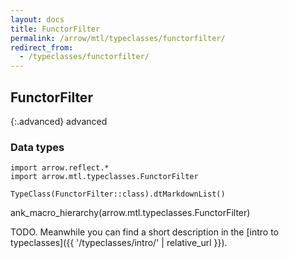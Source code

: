 ```yaml
---
layout: docs
title: FunctorFilter
permalink: /arrow/mtl/typeclasses/functorfilter/
redirect_from:
  - /typeclasses/functorfilter/
---
```


## FunctorFilter

{:.advanced}
advanced

### Data types

```kotlin:ank:replace
import arrow.reflect.*
import arrow.mtl.typeclasses.FunctorFilter

TypeClass(FunctorFilter::class).dtMarkdownList()
```

ank_macro_hierarchy(arrow.mtl.typeclasses.FunctorFilter)

TODO. Meanwhile you can find a short description in the [intro to typeclasses]({{ '/typeclasses/intro/' | relative_url }}).
